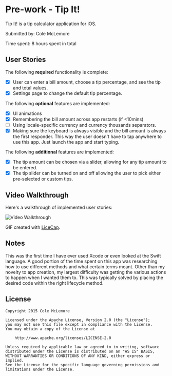 # Pre-work - Tip It!

Tip It! is a tip calculator application for iOS.

Submitted by: Cole McLemore

Time spent: 8 hours spent in total

## User Stories

The following **required** functionality is complete:

* [X] User can enter a bill amount, choose a tip percentage, and see the tip and total values.
* [X] Settings page to change the default tip percentage.

The following **optional** features are implemented:
* [X] UI animations
* [X] Remembering the bill amount across app restarts (if <10mins)
* [ ] Using locale-specific currency and currency thousands separators.
* [X] Making sure the keyboard is always visible and the bill amount is always the first responder. This way the user doesn't have to tap anywhere to use this app. Just launch the app and start typing.

The following **additional** features are implemented:

- [X] The tip amount can be chosen via a slider, allowing for any tip amount to be entered.
- [X] The tip slider can be turned on and off allowing the user to pick either pre-selected or custom tips.

## Video Walkthrough 

Here's a walkthrough of implemented user stories:

<img src='http://i.imgur.com/JTg2XxG.gif' title='Video Walkthrough' width='' alt='Video Walkthrough' />

GIF created with [LiceCap](http://www.cockos.com/licecap/).

## Notes

This was the first time I have ever used Xcode or even looked at the Swift language. A good portion of the time spent on this app was researching how to use different methods and what certain terms meant. Other than my novelty to app creation, my largest difficulty was getting the various actions to happen when I wanted them to. This was typically solved by placing the desired code within the right lifecycle method.

## License

    Copyright 2015 Cole McLemore

    Licensed under the Apache License, Version 2.0 (the "License");
    you may not use this file except in compliance with the License.
    You may obtain a copy of the License at

        http://www.apache.org/licenses/LICENSE-2.0

    Unless required by applicable law or agreed to in writing, software
    distributed under the License is distributed on an "AS IS" BASIS,
    WITHOUT WARRANTIES OR CONDITIONS OF ANY KIND, either express or implied.
    See the License for the specific language governing permissions and
    limitations under the License.
